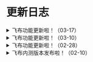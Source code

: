 # 更新日志

<details>

<summary>飞布功能更新啦！（03-17）</summary>

赶快更新，享用新功能：&#x20;

\--「新增功能」&#x20;

1.新增CSRF安全保护功能&#x20;

2.支持组合式API&#x20;

3.初始脚本支持内置示例项目

\--「缺陷修复」&#x20;

1.批量创建API页面数据源切换后报错问题&#x20;

2.修复了其他已知问题，提升了飞布的稳定性

\--「优化」

&#x20;1.界面优化，使用体验升级&#x20;

2.性能优化，库表较多的数据库也已支持连接

</details>

<details>

<summary>飞布功能更新啦！（03-10）</summary>

赶快更新，享用新功能：&#x20;

\--「新增功能」&#x20;

1.支持API列表筛选功能&#x20;

2.新增模板市场下载功能

\--「缺陷修复」&#x20;

1.自定义数据源内省问题&#x20;

2.修复了其他已知问题，提升了飞布的稳定性

\--「优化」&#x20;

1.API列表交互优化&#x20;

2.页面图标设计优化

安装脚本：curl -fsSL https://www.fireboom.io/install.sh | bash -s project-name

</details>

<details>

<summary>飞布功能更新啦！（02-28）</summary>

赶快更新，享用新功能：&#x20;

\--「新增功能」&#x20;

1.API预览页集成OIDC登录功能&#x20;

2.API列表目录添加功能：支持API分组创建

\--「缺陷修复」&#x20;

1.windows系统上sqlite、postgresql兼容性问题&#x20;

2.windows系统上进程卡住兼容性问题&#x20;

3.修复了其他已知问题，提升了飞布的稳定性

\--「优化」&#x20;

1.OIDC-逻辑优化&#x20;

2.界面交互优化，提高用户体验

更新脚本：curl -fsSL https://www.fireboom.io/install.sh | bash -s project-name

</details>

<details>

<summary>飞布内测版本发布啦！（02-10）</summary>

发布内测版本，主要包含如下功能：

* 数据源管理
  * mysql
  * pgsql
  * sqlite
  * graphql api
  * rest api
* API管理
  * 可视化构建
  * 可视化指令注解
  * 可视化展示
  * API测试
* 钩子管理
  * 在线编辑
  * 语法提醒
* 文件存储
* 身份认证
* 数据建模
  * 数据预览
  * 模型编辑
    * 源码视图
    * 普通视图

</details>



